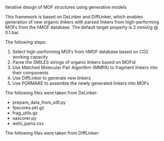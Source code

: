 Iterative design of MOF structures using generative models

This framework is based on DeLinker and DiffLinker, which enables generation of new organic linkers with parsed linkers from high-performing MOFs from the hMOF database. The default target property is 2 mmol/g @ 0.1 bar.

The following steps:
1. Select high-performing MOFs from hMOF database based on CO2 working capacity
2. Parse the SMILES strings of organic linkers based on MOFid
3. Use Matched Molecular Pair Algorithm (MMPA) to fragment linkers into their components
4. Use DiffLinker to generate new linkers
5. Use PORMAKE to assemble the newly generated linkers into MOFs

The following files were taken from DeLinker:
- prepare_data_from_sdf.py
- fpscores.pkl.gz
- frag_utils.gz
- sascorer.py
- wehi_pains.csv

The following files were taken from DiffLinker:
